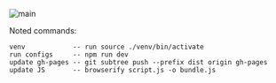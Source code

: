 ![main](https://github.com/mrsamsonn/personal-portfolio/assets/98930957/8a3976e9-1c46-4801-8965-94352a65fee7)

Noted commands:
```
venv            -- run source ./venv/bin/activate
run configs     -- npm run dev
update gh-pages -- git subtree push --prefix dist origin gh-pages
update JS       -- browserify script.js -o bundle.js
```
